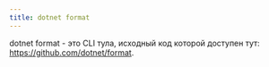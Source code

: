 ```yaml
---
title: dotnet format
---
```



dotnet format - это CLI тула, исходный код которой доступен тут: https://github.com/dotnet/format.